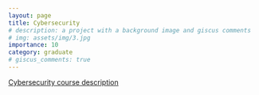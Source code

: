 ```yaml
---
layout: page
title: Cybersecurity
# description: a project with a background image and giscus comments
# img: assets/img/3.jpg
importance: 10
category: graduate
# giscus_comments: true
---
```



<a href="https://www.isel.pt/en/meic/cibersecurity">Cybersecurity course description</a>